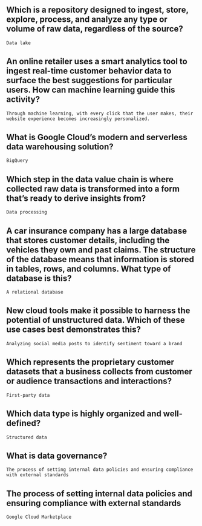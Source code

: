 ## Which is a repository designed to ingest, store, explore, process, and analyze any type or volume of raw data, regardless of the source?

```
Data lake
```

## An online retailer uses a smart analytics tool to ingest real-time customer behavior data to surface the best suggestions for particular users. How can machine learning guide this activity?

```
Through machine learning, with every click that the user makes, their website experience becomes increasingly personalized.
```

## What is Google Cloud’s modern and serverless data warehousing solution?

```
BigQuery
```

## Which step in the data value chain is where collected raw data is transformed into a form that’s ready to derive insights from?

```
Data processing
```

## A car insurance company has a large database that stores customer details, including the vehicles they own and past claims. The structure of the database means that information is stored in tables, rows, and columns. What type of database is this?

```
A relational database
```

## New cloud tools make it possible to harness the potential of unstructured data. Which of these use cases best demonstrates this?

```
Analyzing social media posts to identify sentiment toward a brand
```

## Which represents the proprietary customer datasets that a business collects from customer or audience transactions and interactions?

```
First-party data
```

## Which data type is highly organized and well-defined?

```
Structured data
```

## What is data governance?

```
The process of setting internal data policies and ensuring compliance with external standards
```

## The process of setting internal data policies and ensuring compliance with external standards

```
Google Cloud Marketplace
```
